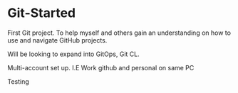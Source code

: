 # Git-Started

First Git project. 
To help myself and others gain an understanding on how to use and navigate GitHub projects.

Will be looking to expand into GitOps, Git CL.

Multi-account set up. I.E Work github and personal on same PC

Testing
